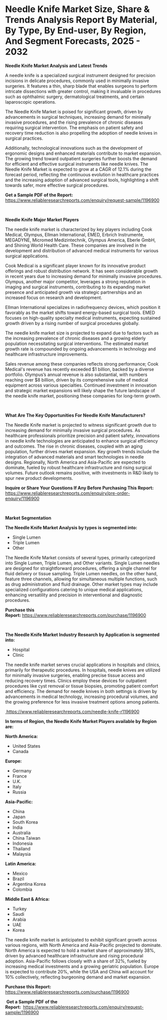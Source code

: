 <p><h1>Needle Knife Market Size, Share & Trends Analysis Report By Material, By Type, By End-user, By Region, And Segment Forecasts, 2025 - 2032</h1></p><p><strong>Needle Knife Market Analysis and Latest Trends</strong></p>
<p><p>A needle knife is a specialized surgical instrument designed for precision incisions in delicate procedures, commonly used in minimally invasive surgeries. It features a thin, sharp blade that enables surgeons to perform intricate dissections with greater control, making it invaluable in procedures such as ophthalmic surgery, dermatological treatments, and certain laparoscopic operations. </p><p>The Needle Knife Market is poised for significant growth, driven by advancements in surgical techniques, increasing demand for minimally invasive procedures, and the rising prevalence of chronic diseases requiring surgical intervention. The emphasis on patient safety and recovery time reduction is also propelling the adoption of needle knives in surgical practices.</p><p>Additionally, technological innovations such as the development of ergonomic designs and enhanced materials contribute to market expansion. The growing trend toward outpatient surgeries further boosts the demand for efficient and effective surgical instruments like needle knives. The Needle Knife Market is expected to grow at a CAGR of 12.1% during the forecast period, reflecting the continuous evolution in healthcare practices and the increasing adoption of advanced surgical tools, highlighting a shift towards safer, more effective surgical procedures.</p></p>
<p><strong>Get a Sample PDF of the Report:&nbsp;</strong> <a href="https://www.reliableresearchreports.com/enquiry/request-sample/1196900?utm_campaign=3256&utm_medium=2&utm_source=Github&utm_content=ia&utm_term=13042025&utm_id=needle-knife">https://www.reliableresearchreports.com/enquiry/request-sample/1196900</a></p>
<p>&nbsp;</p>
<p><strong>Needle Knife Major Market Players</strong></p>
<p><p>The needle knife market is characterized by key players including Cook Medical, Olympus, Ellman International, EMED, Erbrich Instrumente, MEGADYNE, Micromed Medizintechnik, Olympus America, Eberle GmbH, and Shining World Health Care. These companies are involved in the development and distribution of advanced medical instruments for various surgical applications.</p><p>Cook Medical is a significant player known for its innovative product offerings and robust distribution network. It has seen considerable growth in recent years due to increasing demand for minimally invasive procedures. Olympus, another major competitor, leverages a strong reputation in imaging and surgical instruments, contributing to its expanding market presence and anticipated growth via strategic partnerships and an increased focus on research and development.</p><p>Ellman International specializes in radiofrequency devices, which position it favorably as the market shifts toward energy-based surgical tools. EMED focuses on high-quality specialty medical instruments, expecting sustained growth driven by a rising number of surgical procedures globally.</p><p>The needle knife market size is projected to expand due to factors such as the increasing prevalence of chronic diseases and a growing elderly population necessitating surgical interventions. The estimated market growth rate is compounded by ongoing advancements in technology and healthcare infrastructure improvements.</p><p>Sales revenue among these companies reflects strong performance; Cook Medical's revenue has recently exceeded $1 billion, backed by a diverse portfolio. Olympus’s annual revenue is also substantial, with numbers reaching over $8 billion, driven by its comprehensive suite of medical equipment across various specialties. Continued investment in innovation and strategic market expansions will likely shape the future landscape of the needle knife market, positioning these companies for long-term growth.</p></p>
<p>&nbsp;</p>
<p><strong>What Are The Key Opportunities For Needle Knife Manufacturers?</strong></p>
<p><p>The Needle Knife market is projected to witness significant growth due to increasing demand for minimally invasive surgical procedures. As healthcare professionals prioritize precision and patient safety, innovations in needle knife technologies are anticipated to enhance surgical efficiency and outcomes. The rise in chronic diseases, coupled with an aging population, further drives market expansion. Key growth trends include the integration of advanced materials and smart technologies in needle designs. Regionally, North America and Asia-Pacific are expected to dominate, fueled by robust healthcare infrastructure and rising surgical volumes. Future outlook remains positive, with investments in R&D likely to spur new product developments.</p></p>
<p><strong>Inquire or Share Your Questions If Any Before Purchasing This Report:</strong> <a href="https://www.reliableresearchreports.com/enquiry/pre-order-enquiry/1196900?utm_campaign=3256&utm_medium=2&utm_source=Github&utm_content=ia&utm_term=13042025&utm_id=needle-knife">https://www.reliableresearchreports.com/enquiry/pre-order-enquiry/1196900</a></p>
<p>&nbsp;</p>
<p><strong>Market Segmentation</strong></p>
<p><strong>The Needle Knife Market Analysis by types is segmented into:</strong></p>
<p><ul><li>Single Lumen</li><li>Triple Lumen</li><li>Other</li></ul></p>
<p><p>The Needle Knife Market consists of several types, primarily categorized into Single Lumen, Triple Lumen, and Other variants. Single Lumen needles are designed for straightforward procedures, offering a single channel for fluid delivery or tissue sampling. Triple Lumen needles, on the other hand, feature three channels, allowing for simultaneous multiple functions, such as drug administration and fluid drainage. Other market types may include specialized configurations catering to unique medical applications, enhancing versatility and precision in interventional and diagnostic procedures.</p></p>
<p><strong>Purchase this Report:&nbsp;</strong><a href="https://www.reliableresearchreports.com/purchase/1196900?utm_campaign=3256&utm_medium=2&utm_source=Github&utm_content=ia&utm_term=13042025&utm_id=needle-knife">https://www.reliableresearchreports.com/purchase/1196900</a></p>
<p>&nbsp;</p>
<p><strong>The Needle Knife Market Industry Research by Application is segmented into:</strong></p>
<p><ul><li>Hospital</li><li>Clinic</li></ul></p>
<p><p>The needle knife market serves crucial applications in hospitals and clinics, primarily for therapeutic procedures. In hospitals, needle knives are utilized for minimally invasive surgeries, enabling precise tissue access and reducing recovery times. Clinics employ these devices for outpatient procedures like cyst removal or tissue biopsies, promoting patient comfort and efficiency. The demand for needle knives in both settings is driven by advancements in medical technology, increasing procedural volumes, and the growing preference for less invasive treatment options among patients.</p></p>
<p><a href="https://www.reliableresearchreports.com/needle-knife-r1196900?utm_campaign=3256&utm_medium=2&utm_source=Github&utm_content=ia&utm_term=13042025&utm_id=needle-knife">&nbsp;https://www.reliableresearchreports.com/needle-knife-r1196900</a></p>
<p><strong>In terms of Region, the Needle Knife Market Players available by Region are:</strong></p>
<p>
    <p> <strong> North America: </strong>
        <ul>
            <li>United States</li>
            <li>Canada</li>
        </ul>
        </p> 
    <p> <strong> Europe: </strong>
        <ul>
            <li>Germany</li>
            <li>France</li>
            <li>U.K.</li>
            <li>Italy</li>
            <li>Russia</li>
        </ul>
        </p> 
    <p> <strong> Asia-Pacific: </strong>
        <ul>
            <li>China</li>
            <li>Japan</li>
            <li>South Korea</li>
            <li>India</li>
            <li>Australia</li>
            <li>China Taiwan</li>
            <li>Indonesia</li>
            <li>Thailand</li>
            <li>Malaysia</li>
        </ul>
        </p> 
    <p> <strong> Latin America: </strong>
        <ul>
            <li>Mexico</li>
            <li>Brazil</li>
            <li>Argentina Korea</li>
            <li>Colombia</li>
        </ul>
        </p> 
    <p> <strong> Middle East & Africa: </strong>
        <ul>
            <li>Turkey</li>
            <li>Saudi</li>
            <li>Arabia</li>
            <li>UAE</li>
            <li>Korea</li>
        </ul>
    </p>
    </p>
<p><p>The needle knife market is anticipated to exhibit significant growth across various regions, with North America and Asia-Pacific projected to dominate. North America is expected to hold a market share of approximately 38%, driven by advanced healthcare infrastructure and rising procedural adoption. Asia-Pacific follows closely with a share of 32%, fueled by increasing medical investments and a growing geriatric population. Europe is expected to contribute 20%, while the USA and China will account for 10% collectively, reflecting burgeoning demand and market expansion.</p></p>
<p><strong>Purchase this Report: </strong><a href="https://www.reliableresearchreports.com/purchase/1196900?utm_campaign=3256&utm_medium=2&utm_source=Github&utm_content=ia&utm_term=13042025&utm_id=needle-knife">https://www.reliableresearchreports.com/purchase/1196900</a></p>
<p>&nbsp;<strong>Get a Sample PDF of the Report:&nbsp;&nbsp;</strong><a href="https://www.reliableresearchreports.com/enquiry/request-sample/1196900?utm_campaign=3256&utm_medium=2&utm_source=Github&utm_content=ia&utm_term=13042025&utm_id=needle-knife">https://www.reliableresearchreports.com/enquiry/request-sample/1196900</a></p>
<p><strong></strong></p>
<p><p></p><p></p><p></p></p>